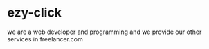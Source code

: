 # ezy-click
we are a web developer and programming and we provide our other services in freelancer.com
